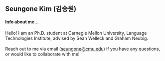## Seungone Kim (김승원)

#### Info about me...
Hello! I am an Ph.D. student at Carnegie Mellon University, Language Technologies Institute, advised by Sean Welleck and Graham Neubig.<br>
<br>
Reach out to me via email (seungone@cmu.edu) if you have any questions, or would like to collaborate with me!<br>

